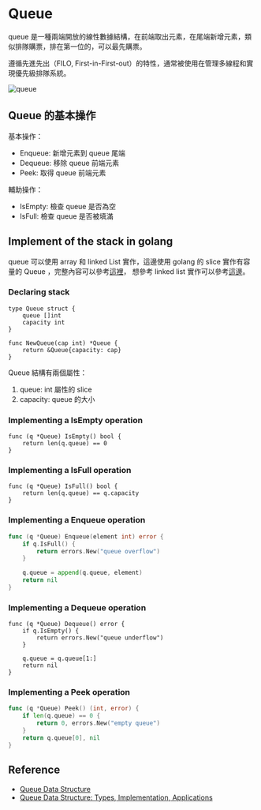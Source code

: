 # Queue

queue 是一種兩端開放的線性數據結構，在前端取出元素，在尾端新增元素，類似排隊購票，排在第一位的，可以最先購票。  
<!--more-->
遵循先進先出（FILO, First-in-First-out）的特性，通常被使用在管理多線程和實現優先級排隊系統。  

![queue](https://imgur.com/AjBisqH.png)  

## Queue 的基本操作

基本操作：  

- Enqueue: 新增元素到 queue 尾端  
- Dequeue: 移除 queue 前端元素  
- Peek: 取得 queue 前端元素  

輔助操作：

- IsEmpty: 檢查 queue 是否為空  
- IsFull: 檢查 queue 是否被填滿  

## Implement of the stack in golang

queue 可以使用 array 和 linked List 實作，這邊使用 golang 的 slice 實作有容量的 Queue ，完整內容可以參考[這裡](https://github.com/xxxVitoxxx/data-structure-and-algorithm/blob/main/data-structure/queue/slice.go)， 想參考 linked list 實作可以參考[這邊](https://github.com/xxxVitoxxx/data-structure-and-algorithm/blob/main/data-structure/queue/linked_list.go)。  

### Declaring stack

```go=1
type Queue struct {
    queue []int
    capacity int
}

func NewQueue(cap int) *Queue {
    return &Queue{capacity: cap}
}
```  

Queue 結構有兩個屬性：  

1. queue: int 屬性的 slice  
2. capacity: queue 的大小  

### Implementing a IsEmpty operation

```go=1
func (q *Queue) IsEmpty() bool {
    return len(q.queue) == 0
}
```  

### Implementing a IsFull operation

```go=1
func (q *Queue) IsFull() bool {
    return len(q.queue) == q.capacity
}
```  

### Implementing a Enqueue operation

```go
func (q *Queue) Enqueue(element int) error {
    if q.IsFull() {
        return errors.New("queue overflow")
    }

    q.queue = append(q.queue, element)
    return nil
}
```  

### Implementing a Dequeue operation

```go=
func (q *Queue) Dequeue() error {
    if q.IsEmpty() {
        return errors.New("queue underflow")
    }

    q.queue = q.queue[1:]
    return nil
}
```  

### Implementing a Peek operation

```go
func (q *Queue) Peek() (int, error) {
    if len(q.queue) == 0 {
        return 0, errors.New("empty queue")
    }
    return q.queue[0], nil
}
```  

## Reference

- [Queue Data Structure](https://www.programiz.com/dsa/queue)  
- [Queue Data Structure: Types, Implementation, Applications
](https://www.naukri.com/learning/articles/queue-data-structure-types-implementation-applications/.png)  
